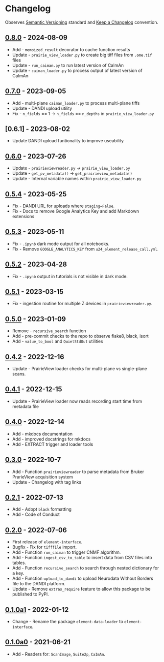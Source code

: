 # Changelog

Observes [Semantic Versioning](https://semver.org/spec/v2.0.0.html) standard and
[Keep a Changelog](https://keepachangelog.com/en/1.0.0/) convention.

## [0.8.0] - 2024-08-09

+ Add - `memoized_result` decorator to cache function results
+ Update - `prairie_view_loader.py` to create big tiff files from `.ome.tif` files
+ Update - `run_caiman.py` to run latest version of CaImAn
+ Update - `caiman_loader.py` to process output of latest version of CaImAn

## [0.7.0] - 2023-09-05

+ Add - multi-plane `caiman_loader.py` to process multi-plane tiffs
+ Update - DANDI upload utility
+ Fix - `n_fields` == 1 -> `n_fields` == `n_depths` in `prairie_view_loader.py`

## [0.6.1] - 2023-08-02

+ Update DANDI upload funtionality to improve useability

## [0.6.0] - 2023-07-26

+ Update - `prairieviewreader.py` -> `prairie_view_loader.py`
+ Update - `get_pv_metadata()` -> `get_prairieview_metadata()`
+ Update - Internal variable names within `prairie_view_loader.py`

## [0.5.4] - 2023-05-25

+ Fix - DANDI URL for uploads where `staging=False`.
+ Fix - Docs to remove Google Analytics Key and add Markdown extensions

## [0.5.3] - 2023-05-11

+ Fix - `.ipynb` dark mode output for all notebooks.
+ Fix - Remove `GOOGLE_ANALYTICS_KEY` from `u24_element_release_call.yml`.

## [0.5.2] - 2023-04-28

+ Fix - `.ipynb` output in tutorials is not visible in dark mode.

## [0.5.1] - 2023-03-15

+ Fix - ingestion routine for multiple Z devices in `prairieviewreader.py`.

## [0.5.0] - 2023-01-09

+ Remove - `recursive_search` function
+ Add - pre-commit checks to the repo to observe flake8, black, isort
+ Add - `value_to_bool` and `QuietStdOut` utilities

## [0.4.2] - 2022-12-16

+ Update - PrairieView loader checks for multi-plane vs single-plane scans.

## [0.4.1] - 2022-12-15

+ Update - PrairieView loader now reads recording start time from metadata file

## [0.4.0] - 2022-12-14

+ Add - mkdocs documentation
+ Add - improved docstrings for mkdocs
+ Add - EXTRACT trigger and loader tools

## [0.3.0] - 2022-10-7

+ Add - Function `prairieviewreader` to parse metadata from Bruker PrarieView acquisition
    system
+ Update - Changelog with tag links

## [0.2.1] - 2022-07-13

+ Add - Adopt `black` formatting
+ Add - Code of Conduct

## [0.2.0] - 2022-07-06

+ First release of `element-interface`.
+ Bugfix - Fix for `tifffile` import.
+ Add - Function `run_caiman` to trigger CNMF algorithm.
+ Add - Function `ingest_csv_to_table` to insert data from CSV files into tables.
+ Add - Function `recursive_search` to search through nested dictionary for a key.
+ Add - Function `upload_to_dandi` to upload Neurodata Without Borders file to the DANDI
    platform.
+ Update - Remove `extras_require` feature to allow this package to be published to PyPI.

## [0.1.0a1] - 2022-01-12

+ Change - Rename the package `element-data-loader` to `element-interface`.

## [0.1.0a0] - 2021-06-21

+ Add - Readers for: `ScanImage`, `Suite2p`, `CaImAn`.

[0.8.0]: https://github.com/datajoint/element-interface/releases/tag/0.8.0
[0.7.0]: https://github.com/datajoint/element-interface/releases/tag/0.7.0
[0.6.0]: https://github.com/datajoint/element-interface/releases/tag/0.6.0
[0.5.4]: https://github.com/datajoint/element-interface/releases/tag/0.5.4
[0.5.3]: https://github.com/datajoint/element-interface/releases/tag/0.5.3
[0.5.2]: https://github.com/datajoint/element-interface/releases/tag/0.5.2
[0.5.1]: https://github.com/datajoint/element-interface/releases/tag/0.5.1
[0.5.0]: https://github.com/datajoint/element-interface/releases/tag/0.5.0
[0.4.2]: https://github.com/datajoint/element-interface/releases/tag/0.4.2
[0.4.1]: https://github.com/datajoint/element-interface/releases/tag/0.4.1
[0.4.0]: https://github.com/datajoint/element-interface/releases/tag/0.4.0
[0.3.0]: https://github.com/datajoint/element-interface/releases/tag/0.3.0
[0.2.1]: https://github.com/datajoint/element-interface/releases/tag/0.2.1
[0.2.0]: https://github.com/datajoint/element-interface/releases/tag/0.2.0
[0.1.0a1]: https://github.com/datajoint/element-interface/releases/tag/0.1.0a1
[0.1.0a0]: https://github.com/datajoint/element-interface/releases/tag/0.1.0a0

